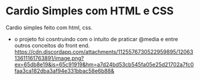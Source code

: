 # Cardio Simples com HTML e CSS

Cardio simples feito com html, css.

- o projeto foi cosntruindo com o intuito de praticar @media e entre outros conceitos do front end.
https://cdn.discordapp.com/attachments/1125576730522959895/1206313611161763891/image.png?ex=65db8e19&is=65c91919&hm=a7d24bd53cb545fa05e25d21702a7fc0faa3ca182dba3af94e331bbac58e6b88&
